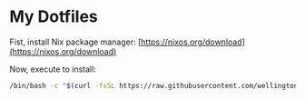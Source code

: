 # My Dotfiles

Fist, install Nix package manager:
[https://nixos.org/download](https://nixos.org/download)

Now, execute to install:
```bash
/bin/bash -c "$(curl -fsSL https://raw.githubusercontent.com/wellingtonlope/dotfiles/main/install-nix.sh)"
```
